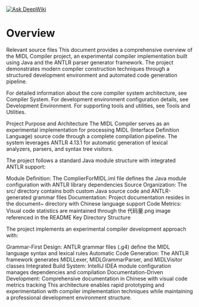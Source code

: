 [![Ask DeepWiki](https://deepwiki.com/badge.svg)](https://deepwiki.com/yanzhe-Xiao/My-First-Complier-Work)

# Overview
Relevant source files
This document provides a comprehensive overview of the MIDL Compiler project, an experimental compiler implementation built using Java and the ANTLR parser generator framework. The project demonstrates modern compiler construction techniques through a structured development environment and automated code generation pipeline.

For detailed information about the core compiler system architecture, see Compiler System. For development environment configuration details, see Development Environment. For supporting tools and utilities, see Tools and Utilities.

Project Purpose and Architecture
The MIDL Compiler serves as an experimental implementation for processing MIDL (Interface Definition Language) source code through a complete compilation pipeline. The system leverages ANTLR 4.13.1 for automatic generation of lexical analyzers, parsers, and syntax tree visitors.

The project follows a standard Java module structure with integrated ANTLR support:

Module Definition: The ComplierForMIDL.iml file defines the Java module configuration with ANTLR library dependencies
Source Organization: The src/ directory contains both custom Java source code and ANTLR-generated grammar files
Documentation: Project documentation resides in the document~ directory with Chinese language support
Code Metrics: Visual code statistics are maintained through the 代码量.png image referenced in the README
Key Directory Structure

The project implements an experimental compiler development approach with:

Grammar-First Design: ANTLR grammar files (.g4) define the MIDL language syntax and lexical rules
Automatic Code Generation: The ANTLR framework generates MIDLLexer, MIDLGrammarParser, and MIDLVisitor classes
Integrated Build System: IntelliJ IDEA module configuration manages dependencies and compilation
Documentation-Driven Development: Comprehensive documentation in Chinese with visual code metrics tracking
This architecture enables rapid prototyping and experimentation with compiler implementation techniques while maintaining a professional development environment structure.
